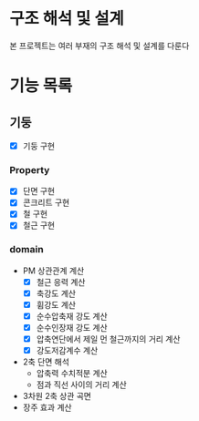# 구조 해석 및 설계
본 프로젝트는 여러 부재의 구조 해석 및 설계를 다룬다

# 기능 목록

## 기둥
- [x] 기둥 구현
### Property
- [x] 단면 구현
- [x] 콘크리트 구현
- [x] 철 구현
- [x] 철근 구현
### domain
- PM 상관관계 계산
  - [x] 철근 응력 계산
  - [x] 축강도 계산
  - [x] 휨강도 계산
  - [x] 순수압축재 강도 계산
  - [x] 순수인장재 강도 계산
  - [x] 압축연단에서 제일 먼 철근까지의 거리 계산
  - [x] 강도저감계수 계산
- 2축 단면 해석
  - 압축력 수치적분 계산
  - 점과 직선 사이의 거리 계산
- 3차원 2축 상관 곡면
- 장주 효과 계산
